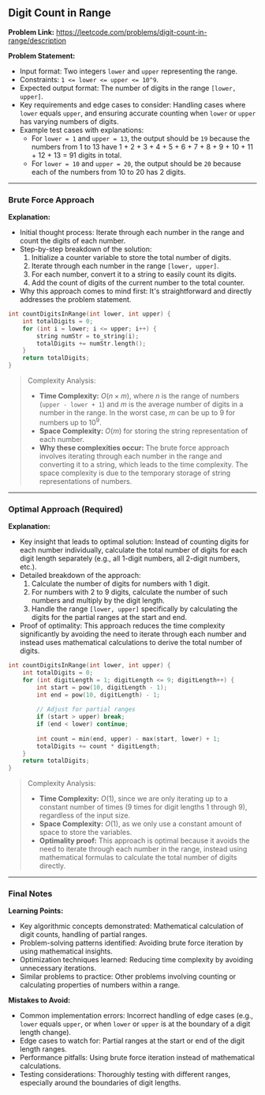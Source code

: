 ## Digit Count in Range
**Problem Link:** https://leetcode.com/problems/digit-count-in-range/description

**Problem Statement:**
- Input format: Two integers `lower` and `upper` representing the range.
- Constraints: `1 <= lower <= upper <= 10^9`.
- Expected output format: The number of digits in the range `[lower, upper]`.
- Key requirements and edge cases to consider: Handling cases where `lower` equals `upper`, and ensuring accurate counting when `lower` or `upper` has varying numbers of digits.
- Example test cases with explanations:
  - For `lower = 1` and `upper = 13`, the output should be `19` because the numbers from 1 to 13 have 1 + 2 + 3 + 4 + 5 + 6 + 7 + 8 + 9 + 10 + 11 + 12 + 13 = 91 digits in total.
  - For `lower = 10` and `upper = 20`, the output should be `20` because each of the numbers from 10 to 20 has 2 digits.

---

### Brute Force Approach

**Explanation:**
- Initial thought process: Iterate through each number in the range and count the digits of each number.
- Step-by-step breakdown of the solution:
  1. Initialize a counter variable to store the total number of digits.
  2. Iterate through each number in the range `[lower, upper]`.
  3. For each number, convert it to a string to easily count its digits.
  4. Add the count of digits of the current number to the total counter.
- Why this approach comes to mind first: It's straightforward and directly addresses the problem statement.

```cpp
int countDigitsInRange(int lower, int upper) {
    int totalDigits = 0;
    for (int i = lower; i <= upper; i++) {
        string numStr = to_string(i);
        totalDigits += numStr.length();
    }
    return totalDigits;
}
```

> Complexity Analysis:
> - **Time Complexity:** $O(n \times m)$, where $n$ is the range of numbers (`upper - lower + 1`) and $m$ is the average number of digits in a number in the range. In the worst case, $m$ can be up to $9$ for numbers up to $10^9$.
> - **Space Complexity:** $O(m)$ for storing the string representation of each number.
> - **Why these complexities occur:** The brute force approach involves iterating through each number in the range and converting it to a string, which leads to the time complexity. The space complexity is due to the temporary storage of string representations of numbers.

---

### Optimal Approach (Required)

**Explanation:**
- Key insight that leads to optimal solution: Instead of counting digits for each number individually, calculate the total number of digits for each digit length separately (e.g., all 1-digit numbers, all 2-digit numbers, etc.).
- Detailed breakdown of the approach:
  1. Calculate the number of digits for numbers with 1 digit.
  2. For numbers with 2 to 9 digits, calculate the number of such numbers and multiply by the digit length.
  3. Handle the range `[lower, upper]` specifically by calculating the digits for the partial ranges at the start and end.
- Proof of optimality: This approach reduces the time complexity significantly by avoiding the need to iterate through each number and instead uses mathematical calculations to derive the total number of digits.

```cpp
int countDigitsInRange(int lower, int upper) {
    int totalDigits = 0;
    for (int digitLength = 1; digitLength <= 9; digitLength++) {
        int start = pow(10, digitLength - 1);
        int end = pow(10, digitLength) - 1;
        
        // Adjust for partial ranges
        if (start > upper) break;
        if (end < lower) continue;
        
        int count = min(end, upper) - max(start, lower) + 1;
        totalDigits += count * digitLength;
    }
    return totalDigits;
}
```

> Complexity Analysis:
> - **Time Complexity:** $O(1)$, since we are only iterating up to a constant number of times (9 times for digit lengths 1 through 9), regardless of the input size.
> - **Space Complexity:** $O(1)$, as we only use a constant amount of space to store the variables.
> - **Optimality proof:** This approach is optimal because it avoids the need to iterate through each number in the range, instead using mathematical formulas to calculate the total number of digits directly.

---

### Final Notes

**Learning Points:**
- Key algorithmic concepts demonstrated: Mathematical calculation of digit counts, handling of partial ranges.
- Problem-solving patterns identified: Avoiding brute force iteration by using mathematical insights.
- Optimization techniques learned: Reducing time complexity by avoiding unnecessary iterations.
- Similar problems to practice: Other problems involving counting or calculating properties of numbers within a range.

**Mistakes to Avoid:**
- Common implementation errors: Incorrect handling of edge cases (e.g., `lower` equals `upper`, or when `lower` or `upper` is at the boundary of a digit length change).
- Edge cases to watch for: Partial ranges at the start or end of the digit length ranges.
- Performance pitfalls: Using brute force iteration instead of mathematical calculations.
- Testing considerations: Thoroughly testing with different ranges, especially around the boundaries of digit lengths.